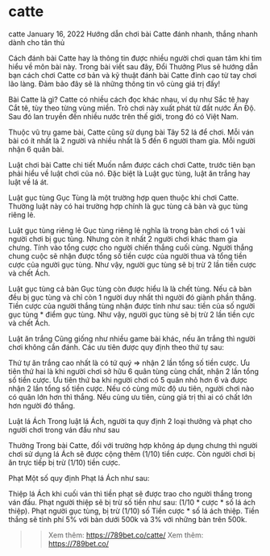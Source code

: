 # catte
catte
January 16, 2022
Hướng dẫn chơi bài Catte đánh nhanh, thắng nhanh dành cho tân thủ

Cách đánh bài Catte hay là thông tin được nhiều người chơi quan tâm khi tìm hiểu về môn bài này. Trong bài viết sau đây, Đổi Thưởng Plus sẽ hướng dẫn bạn cách chơi Catte cơ bản và kỹ thuật đánh bài Catte đỉnh cao từ tay chơi lão làng. Đảm bảo đây sẽ là những thông tin vô cùng giá trị đấy!

Bài Catte là gì?
Catte có nhiều cách đọc khác nhau, ví dụ như Sắc tê hay Cắt tê, tùy theo từng vùng miền. Trò chơi này xuất phát từ đất nước Ấn Độ. Sau đó lan truyền đến nhiều nước trên thế giới, trong đó có Việt Nam.

Thuộc vũ trụ game bài, Catte cũng sử dụng bài Tây 52 lá để chơi. Mỗi ván bài có ít nhất là 2 người và nhiều nhất là 5 đến 6 người tham gia. Mỗi người nhận 6 quân bài.

Luật chơi bài Catte chi tiết
Muốn nắm được cách chơi Catte, trước tiên bạn phải hiểu về luật chơi của nó. Đặc biệt là Luật gục tùng, luật ăn trắng hay luật về lá át.

Luật gục tùng
Gục Tùng là một trường hợp quen thuộc khi chơi Catte. Thường luật này có hai trường hợp chính là gục tùng cả bàn và gục tùng riêng lẻ.

Luật gục tùng riêng lẻ
Gục tùng riêng lẻ nghĩa là trong bàn chơi có 1 vài người chơi bị gục tùng. Nhưng còn ít nhất 2 người chơi khác tham gia chưng. Tính vào tổng cược cho người chiến thắng cuối cùng. Người thắng chung cuộc sẽ nhận được tổng số tiền cược của người thua và tổng tiền cược của người gục tùng. Như vậy, người gục tùng sẽ bị trừ 2 lần tiền cược và chết Ách.

Luật gục tùng cả bàn
Gục tùng còn được hiểu là là chết tùng. Nếu cả bàn đều bị gục tùng và chỉ còn 1 người duy nhất thì người đó giành phần thắng. Tiền cược của người thắng tùng nhận được tính như sau: tiền của số người gục tùng * điểm gục tùng. Như vậy, người gục tùng sẽ bị trừ 2 lần tiền cực và chết Ách.

Luật ăn trắng
Cũng giống như nhiều game bài khác, nếu ăn trắng thì người chơi không cần đánh. Các ưu tiên được quy định theo thứ tự sau:

Thứ tự ăn trắng cao nhất là có tứ quý => nhận 2 lần tổng số tiền cược.
Ưu tiên thứ hai là khi người chơi sở hữu 6 quân tùng cùng chất, nhận 2 lần tổng số tiền cược.
Ưu tiên thứ ba khi người chơi có 5 quân nhỏ hơn 6 và được nhận 2 lần tổng số tiền cược.
Nếu có cùng mức độ ưu tiên, người chơi nào có quân lớn hơn thì thắng. Nếu cùng ưu tiên, cùng giá trị thì ai có chất lớn hơn người đó thắng.

Luật lá Ách
Trong luật lá Ách, người ta quy định 2 loại thưởng và phạt cho người chơi trong ván đấu như sau

Thưởng
Trong bài Catte, đối với trường hợp không áp dụng chưng thì người chơi sử dụng lá Ách sẽ được cộng thêm (1/10) tiền cược. Còn người chơi bị ăn trực tiếp bị trừ (1/10) tiền cược.

Phạt
Một số quy định Phạt lá Ách như sau:

Thiệp lá Ách khi cuối ván thì tiền phạt sẽ được trao cho người thắng trong ván đấu.
Phạt người thiệp sẽ bị trừ số tiền như sau: (1/10 * cược * số lá ách thiệp).
Phạt người gục tùng, bị trừ (1/10) số Tiền cược * số lá ách thiệp.
Tiền thắng sẽ tính phí 5% với bàn dưới 500k và 3% với những bàn trên 500k.
>> Xem thêm: https://789bet.co/catte/
>> Xem thêm: https://789bet.co/
